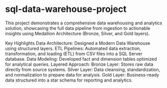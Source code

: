 # sql-data-warehouse-project

This project demonstrates a comprehensive data warehousing and analytics solution, showcasing the full data pipeline from ingestion to actionable insights using Medallion Architecture (Bronze, Silver, and Gold layers).

Key Highlights
Data Architecture: Designed a Modern Data Warehouse using structured layers.
ETL Pipelines: Automated data extraction, transformation, and loading (ETL) from CSV files into a SQL Server database.
Data Modeling: Developed fact and dimension tables optimized for analytical queries.
Layered Approach:
Bronze Layer: Stores raw data directly from source systems.
Silver Layer: Data cleansing, standardization, and normalization to prepare data for analysis.
Gold Layer: Business-ready data structured into a star schema for reporting and analytics.
